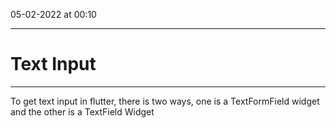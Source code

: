 05-02-2022 at 00:10

---
# Text Input
---


To get text input in flutter, there is two ways, one is a TextFormField widget and the other is a TextField Widget 

